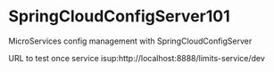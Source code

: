 # SpringCloudConfigServer101
MicroServices config management with SpringCloudConfigServer


URL to test once service isup:http://localhost:8888/limits-service/dev
